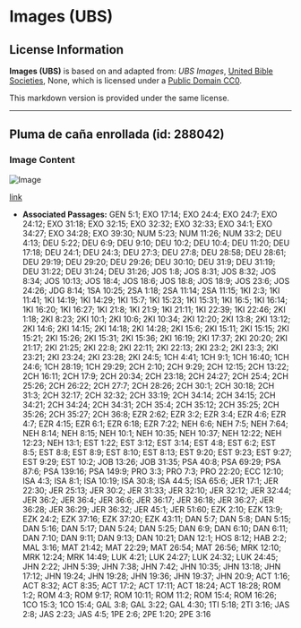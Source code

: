 # Images (UBS)

## License Information

**Images (UBS)** is based on and adapted from: _UBS Images_, [United Bible Societies](https://unitedbiblesocieties.org/), None, which is licensed under a [Public Domain CC0](https://creativecommons.org/public-domain/cc0/).

This markdown version is provided under the same license.



--------------------------------

## Pluma de caña enrollada (id: 288042)

### Image Content

![Image](https://cdn.aquifer.bible/aquifer-content/resources/Media/WEB-0926_scroll_reed_pen.jpg)

[link](https://cdn.aquifer.bible/aquifer-content/resources/Media/WEB-0926_scroll_reed_pen.jpg)

* **Associated Passages:** GEN 5:1; EXO 17:14; EXO 24:4; EXO 24:7; EXO 24:12; EXO 31:18; EXO 32:15; EXO 32:32; EXO 32:33; EXO 34:1; EXO 34:27; EXO 34:28; EXO 39:30; NUM 5:23; NUM 11:26; NUM 33:2; DEU 4:13; DEU 5:22; DEU 6:9; DEU 9:10; DEU 10:2; DEU 10:4; DEU 11:20; DEU 17:18; DEU 24:1; DEU 24:3; DEU 27:3; DEU 27:8; DEU 28:58; DEU 28:61; DEU 29:19; DEU 29:20; DEU 29:26; DEU 30:10; DEU 31:9; DEU 31:19; DEU 31:22; DEU 31:24; DEU 31:26; JOS 1:8; JOS 8:31; JOS 8:32; JOS 8:34; JOS 10:13; JOS 18:4; JOS 18:6; JOS 18:8; JOS 18:9; JOS 23:6; JOS 24:26; JDG 8:14; 1SA 10:25; 2SA 1:18; 2SA 11:14; 2SA 11:15; 1KI 2:3; 1KI 11:41; 1KI 14:19; 1KI 14:29; 1KI 15:7; 1KI 15:23; 1KI 15:31; 1KI 16:5; 1KI 16:14; 1KI 16:20; 1KI 16:27; 1KI 21:8; 1KI 21:9; 1KI 21:11; 1KI 22:39; 1KI 22:46; 2KI 1:18; 2KI 8:23; 2KI 10:1; 2KI 10:6; 2KI 10:34; 2KI 12:20; 2KI 13:8; 2KI 13:12; 2KI 14:6; 2KI 14:15; 2KI 14:18; 2KI 14:28; 2KI 15:6; 2KI 15:11; 2KI 15:15; 2KI 15:21; 2KI 15:26; 2KI 15:31; 2KI 15:36; 2KI 16:19; 2KI 17:37; 2KI 20:20; 2KI 21:17; 2KI 21:25; 2KI 22:8; 2KI 22:11; 2KI 22:13; 2KI 23:2; 2KI 23:3; 2KI 23:21; 2KI 23:24; 2KI 23:28; 2KI 24:5; 1CH 4:41; 1CH 9:1; 1CH 16:40; 1CH 24:6; 1CH 28:19; 1CH 29:29; 2CH 2:10; 2CH 9:29; 2CH 12:15; 2CH 13:22; 2CH 16:11; 2CH 17:9; 2CH 20:34; 2CH 23:18; 2CH 24:27; 2CH 25:4; 2CH 25:26; 2CH 26:22; 2CH 27:7; 2CH 28:26; 2CH 30:1; 2CH 30:18; 2CH 31:3; 2CH 32:17; 2CH 32:32; 2CH 33:19; 2CH 34:14; 2CH 34:15; 2CH 34:21; 2CH 34:24; 2CH 34:31; 2CH 35:4; 2CH 35:12; 2CH 35:25; 2CH 35:26; 2CH 35:27; 2CH 36:8; EZR 2:62; EZR 3:2; EZR 3:4; EZR 4:6; EZR 4:7; EZR 4:15; EZR 6:1; EZR 6:18; EZR 7:22; NEH 6:6; NEH 7:5; NEH 7:64; NEH 8:14; NEH 8:15; NEH 10:1; NEH 10:35; NEH 10:37; NEH 12:22; NEH 12:23; NEH 13:1; EST 1:22; EST 3:12; EST 3:14; EST 4:8; EST 6:2; EST 8:5; EST 8:8; EST 8:9; EST 8:10; EST 8:13; EST 9:20; EST 9:23; EST 9:27; EST 9:29; EST 10:2; JOB 13:26; JOB 31:35; PSA 40:8; PSA 69:29; PSA 87:6; PSA 139:16; PSA 149:9; PRO 3:3; PRO 7:3; PRO 22:20; ECC 12:10; ISA 4:3; ISA 8:1; ISA 10:19; ISA 30:8; ISA 44:5; ISA 65:6; JER 17:1; JER 22:30; JER 25:13; JER 30:2; JER 31:33; JER 32:10; JER 32:12; JER 32:44; JER 36:2; JER 36:4; JER 36:6; JER 36:17; JER 36:18; JER 36:27; JER 36:28; JER 36:29; JER 36:32; JER 45:1; JER 51:60; EZK 2:10; EZK 13:9; EZK 24:2; EZK 37:16; EZK 37:20; EZK 43:11; DAN 5:7; DAN 5:8; DAN 5:15; DAN 5:16; DAN 5:17; DAN 5:24; DAN 5:25; DAN 6:9; DAN 6:10; DAN 6:11; DAN 7:10; DAN 9:11; DAN 9:13; DAN 10:21; DAN 12:1; HOS 8:12; HAB 2:2; MAL 3:16; MAT 21:42; MAT 22:29; MAT 26:54; MAT 26:56; MRK 12:10; MRK 12:24; MRK 14:49; LUK 4:21; LUK 24:27; LUK 24:32; LUK 24:45; JHN 2:22; JHN 5:39; JHN 7:38; JHN 7:42; JHN 10:35; JHN 13:18; JHN 17:12; JHN 19:24; JHN 19:28; JHN 19:36; JHN 19:37; JHN 20:9; ACT 1:16; ACT 8:32; ACT 8:35; ACT 17:2; ACT 17:11; ACT 18:24; ACT 18:28; ROM 1:2; ROM 4:3; ROM 9:17; ROM 10:11; ROM 11:2; ROM 15:4; ROM 16:26; 1CO 15:3; 1CO 15:4; GAL 3:8; GAL 3:22; GAL 4:30; 1TI 5:18; 2TI 3:16; JAS 2:8; JAS 2:23; JAS 4:5; 1PE 2:6; 2PE 1:20; 2PE 3:16

